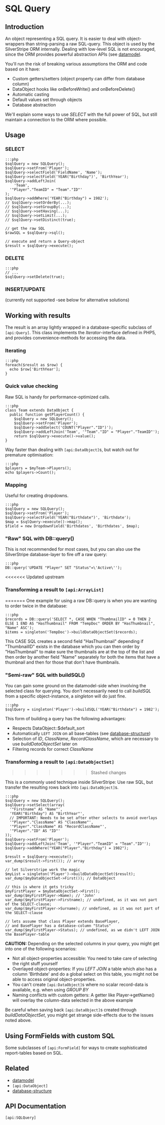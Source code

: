 # SQL Query

## Introduction

An object representing a SQL query. It is easier to deal with object-wrappers than string-parsing a raw SQL-query. This object is used by the SilverStripe ORM internally.
Dealing with low-level SQL is not encouraged, since the ORM provides
powerful abstraction APIs (see [datamodel](/topics/datamodel). 

You'll run the risk of breaking various assumptions the ORM and code based on it have:

*  Custom getters/setters (object property can differ from database column)
*  DataObject hooks like onBeforeWrite() and onBeforeDelete()
*  Automatic casting
*  Default values set through objects
*  Database abstraction

We'll explain some ways to use *SELECT* with the full power of SQL, 
but still maintain a connection to the ORM where possible.

## Usage

### SELECT

	:::php
	$sqlQuery = new SQLQuery();
	$sqlQuery->setFrom('Player');
	$sqlQuery->selectField('FieldName', 'Name');
	$sqlQuery->selectField('YEAR("Birthday")', 'BirthYear');
	$sqlQuery->addLeftJoin(
		'Team',
	  '"Player"."TeamID" = "Team"."ID"'
	);
	$sqlQuery->addWhere('YEAR("Birthday") = 1982');
	// $sqlQuery->setOrderBy(...);
	// $sqlQuery->setGroupBy(...);
	// $sqlQuery->setHaving(...);
	// $sqlQuery->setLimit(...);
	// $sqlQuery->setDistinct(true);
	
	// get the raw SQL
	$rawSQL = $sqlQuery->sql();
	
	// execute and return a Query-object
	$result = $sqlQuery->execute();


### DELETE

	:::php
	// ...
	$sqlQuery->setDelete(true);


### INSERT/UPDATE

(currently not supported -see below for alternative solutions)

## Working with results

The result is an array lightly wrapped in a database-specific subclass of `[api:Query]`. This class implements the
*Iterator*-interface defined in PHP5, and provides convenience-methods for accessing the data.

### Iterating

	:::php
	foreach($result as $row) {
	  echo $row['BirthYear'];
	}


### Quick value checking

Raw SQL is handy for performance-optimized calls. 

	:::php
	class Team extends DataObject {
	  public function getPlayerCount() {
	    $sqlQuery = new SQLQuery();
	    $sqlQuery->setFrom('Player');
	    $sqlQuery->addSelect('COUNT("Player"."ID")');
	    $sqlQuery->addLeftJoin('Team', '"Team"."ID" = "Player"."TeamID"');
	    return $sqlQuery->execute()->value();
	}

Way faster than dealing with `[api:DataObject]`s, but watch out for premature optimisation:

	:::php
	$players = $myTeam->Players();
	echo $players->Count();


### Mapping

Useful for creating dropdowns.

	:::php
	$sqlQuery = new SQLQuery();
	$sqlQuery->setFrom('Player');
	$sqlQuery->selectField('YEAR("Birthdate")', 'Birthdate');
	$map = $sqlQuery->execute()->map();
	$field = new DropdownField('Birthdates', 'Birthdates', $map);


### "Raw" SQL with DB::query()

This is not recommended for most cases, but you can also use the SilverStripe database-layer to fire off a raw query:

	:::php
	DB::query('UPDATE "Player" SET "Status"=\'Active\'');

<<<<<<< Updated upstream
### Transforming a result to `[api:ArrayList]`
=======
One example for using a raw DB::query is when you are wanting to order twice in the database:

	:::php
	$records = DB::query('SELECT *, CASE WHEN "ThumbnailID" = 0 THEN 2 ELSE 1 END AS "HasThumbnail" FROM "TempDoc" ORDER BY "HasThumbnail", "Name" ASC');
	$items = singleton('TempDoc')->buildDataObjectSet($records);

This CASE SQL creates a second field "HasThumbnail" depending if "ThumbnailID" exists in the database which you can then
order by "HasThumbnail" to make sure the thumbnails are at the top of the list and then order by another field "Name"
separately for both the items that have a thumbnail and then for those that don't have thumbnails.

### "Semi-raw" SQL with buildSQL()

You can gain some ground on the datamodel-side when involving the selected class for querying. You don't necessarily
need to call *buildSQL* from a specific object-instance, a *singleton* will do just fine.

	:::php
	$sqlQuery = singleton('Player')->buildSQL('YEAR("Birthdate") = 1982');


This form of building a query has the following advantages:

*  Respects DataObject::$default_sort
*  Automatically `LEFT JOIN` on all base-tables (see [database-structure](database-structure))
*  Selection of *ID*, *ClassName*, *RecordClassName*, which are necessary to use *buildDataObjectSet* later on
*  Filtering records for correct *ClassName*

### Transforming a result to `[api:DataObjectSet]`
>>>>>>> Stashed changes

This is a commonly used technique inside SilverStripe: Use raw SQL, but transfer the resulting rows back into
`[api:DataObject]`s.

	:::php
	$sqlQuery = new SQLQuery();
	$sqlQuery->setSelect(array(
	  '"Firstname" AS "Name"',
	  'YEAR("Birthday") AS "BirthYear"',
	  // IMPORTANT: Needs to be set after other selects to avoid overlays
	  '"Player"."ClassName" AS "ClassName"',
	  '"Player"."ClassName" AS "RecordClassName"',
	  '"Player"."ID" AS "ID"'
	));
	$sqlQuery->setFrom('Player');
	$sqlQuery->addLeftJoin('Team', '"Player"."TeamID" = "Team"."ID"');
	$sqlQuery->addWhere("YEAR("Player"."Birthday") = 1982");
	
	$result = $sqlQuery->execute();
	var_dump($result->first()); // array
	
	// let Silverstripe work the magic
	$myList = singleton('Player')->buildDataObjectSet($result);
	var_dump($myDataObjectSet->First()); // DataObject
	
	// this is where it gets tricky
	$myFirstPlayer = $myDataObjectSet->First();
	var_dump($myFirstPlayer->Name); // 'John'
	var_dump($myFirstPlayer->Firstname); // undefined, as it was not part of the SELECT-clause;
	var_dump($myFirstPlayer->Surname); // undefined, as it was not part of the SELECT-clause
	
	// lets assume that class Player extends BasePlayer,
	// and BasePlayer has a database-column "Status"
	var_dump($myFirstPlayer->Status); // undefined, as we didn't LEFT JOIN the BasePlayer-table


**CAUTION:** Depending on the selected columns in your query, you might get into one of the following scenarios:

*  Not all object-properties accessible: You need to take care of selecting the right stuff yourself
*  Overlayed object-properties: If you *LEFT JOIN* a table which also has a column 'Birthdate' and do a global select on
this table, you might not be able to access original object-properties.
*  You can't create `[api:DataObject]`s where no scalar record-data is available, e.g. when using *GROUP BY*
*  Naming conflicts with custom getters: A getter like Player->getName() will overlay the column-data selected in the
above example

Be careful when saving back `[api:DataObject]`s created through *buildDataObjectSet*, you might get strange side-effects due to
the issues noted above.
## Using FormFields with custom SQL

Some subclasses of `[api:FormField]` for ways to create sophisticated report-tables based on SQL.

## Related

*  [datamodel](/topics/datamodel)
*  `[api:DataObject]`
*  [database-structure](database-structure)

## API Documentation
`[api:SQLQuery]`